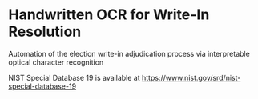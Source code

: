 # Handwritten OCR for Write-In Resolution

Automation of the election write-in adjudication process via interpretable optical character recognition

NIST Special Database 19 is available at https://www.nist.gov/srd/nist-special-database-19
